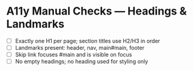 # A11y Manual Checks — Headings & Landmarks
- [ ] Exactly one H1 per page; section titles use H2/H3 in order
- [ ] Landmarks present: header, nav, main#main, footer
- [ ] Skip link focuses #main and is visible on focus
- [ ] No empty headings; no heading used for styling only
